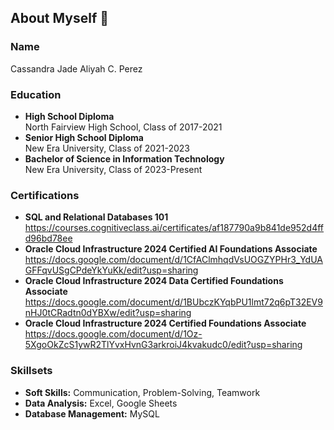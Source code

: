 
## About Myself  👋

### Name
Cassandra Jade Aliyah C. Perez

### Education
- **High School Diploma**  
  North Fairview High School, Class of 2017-2021
- **Senior High School Diploma**  
  New Era University, Class of 2021-2023
- **Bachelor of Science in Information Technology**  
  New Era University, Class of 2023-Present
  
### Certifications
- **SQL and Relational Databases 101** https://courses.cognitiveclass.ai/certificates/af187790a9b841de952d4ffd96bd78ee
- **Oracle Cloud Infrastructure 2024 Certified AI Foundations Associate**
https://docs.google.com/document/d/1CfAClmhqdVsUOGZYPHr3_YdUAGFFqvUSgCPdeYkYuKk/edit?usp=sharing  
- **Oracle Cloud Infrastructure 2024 Data Certified Foundations Associate**
https://docs.google.com/document/d/1BUbczKYqbPU1lmt72q6pT32EV9nHJ0tCRadtn0dYBXw/edit?usp=sharing
- **Oracle Cloud Infrastructure 2024 Certified Foundations Associate**
https://docs.google.com/document/d/1Oz-5XgoOkZcS1ywR2TlYvxHvnG3arkroiJ4kvakudc0/edit?usp=sharing
### Skillsets
- **Soft Skills:** Communication, Problem-Solving, Teamwork
- **Data Analysis:** Excel, Google Sheets
- **Database Management:** MySQL
